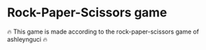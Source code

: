 # Rock-Paper-Scissors game
🔥 This game is made according to the rock-paper-scissors game of ashleynguci 🔥
